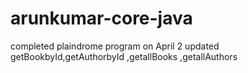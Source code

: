 # arunkumar-core-java
completed plaindrome program 
on April 2 updated getBookbyId,getAuthorbyId ,getallBooks ,getallAuthors

